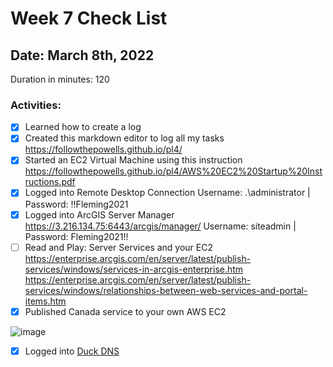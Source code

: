 # Week 7 Check List
<h2>Date: March 8th, 2022</h2>
Duration in minutes: 120<br>
<h3>Activities:</h3>


- [X] Learned how to create a log
- [X] Created this markdown editor to log all my tasks https://followthepowells.github.io/pl4/
- [X] Started an EC2 Virtual Machine using this instruction https://followthepowells.github.io/pl4/AWS%20EC2%20Startup%20Instructions.pdf
- [X] Logged into Remote Desktop Connection Username: .\administrator | Password: !!Fleming2021
- [X] Logged into ArcGIS Server Manager https://3.216.134.75:6443/arcgis/manager/ Username: siteadmin | Password: Fleming2021!!
- [ ] Read and Play: Server Services and your EC2
      https://enterprise.arcgis.com/en/server/latest/publish-services/windows/services-in-arcgis-enterprise.htm <br>
      https://enterprise.arcgis.com/en/server/latest/publish-services/windows/relationships-between-web-services-and-portal-items.htm
- [X] Published Canada service to your own AWS EC2

![image](https://user-images.githubusercontent.com/91283924/157273896-0b7b8136-c93a-4d83-bbd7-ee38ebb6575d.png)


- [X] Logged into [Duck DNS](https://www.duckdns.org/)
